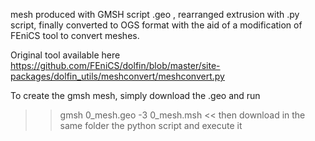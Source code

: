 
mesh produced with GMSH script .geo , rearranged extrusion with .py script, finally converted to OGS format with the aid of a modification of FEniCS tool to convert meshes.

Original tool  available here https://github.com/FEniCS/dolfin/blob/master/site-packages/dolfin_utils/meshconvert/meshconvert.py

To create the gmsh mesh, simply download the .geo and run
>> gmsh 0_mesh.geo -3 0_mesh.msh <<
then download in the same folder the python script and  execute it

